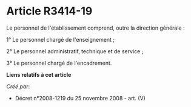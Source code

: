 # Article R3414-19

Le personnel de l'établissement comprend, outre la direction générale :

1° Le personnel chargé de l'enseignement ;

2° Le personnel administratif, technique et de service ;

3° Le personnel chargé de l'encadrement.

**Liens relatifs à cet article**

_Créé par_:

  - Décret n°2008-1219 du 25 novembre 2008 - art. (V)
